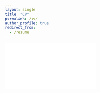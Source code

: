 ```yaml
---
layout: single
title: "CV"
permalink: /cv/
author_profile: true
redirect_from:
  - /resume
---
```


<embed src="zmarkovich.github.io/files/Markovich CV (Fall 2021).pdf" type="application/pdf" />
